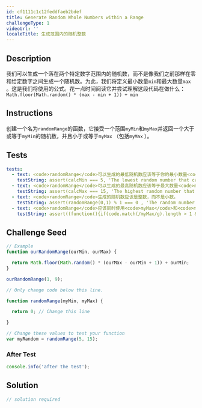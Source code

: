 ```yaml
---
id: cf1111c1c12feddfaeb2bdef
title: Generate Random Whole Numbers within a Range
challengeType: 1
videoUrl: ''
localeTitle: 生成范围内的随机整数
---
```


## Description
<section id="description">我们可以生成一个落在两个特定数字范围内的随机数，而不是像我们之前那样在零和给定数字之间生成一个随机数。为此，我们将定义最小数量<code>min</code>和最大数量<code>max</code> 。这是我们将使用的公式。花一点时间阅读它并尝试理解这段代码在做什么： <code>Math.floor(Math.random() * (max - min + 1)) + min</code> </section>

## Instructions
<section id="instructions">创建一个名为<code>randomRange</code>的函数，它接受一个范围<code>myMin</code>和<code>myMax</code>并返回一个大于或等于<code>myMin</code>的随机数，并且小于或等于<code>myMax</code> （包括<code>myMax</code> ）。 </section>

## Tests
<section id='tests'>

```yml
tests:
  - text: <code>randomRange</code>可以生成的最低随机数应该等于你的最小数量<code>myMin</code> 。
    testString: assert(calcMin === 5, 'The lowest random number that can be generated by <code>randomRange</code> should be equal to your minimum number, <code>myMin</code>.');
  - text: <code>randomRange</code>可以生成的最高随机数应该等于最大数量<code>myMax</code> 。
    testString: assert(calcMax === 15, 'The highest random number that can be generated by <code>randomRange</code> should be equal to your maximum number, <code>myMax</code>.');
  - text: <code>randomRange</code>生成的随机数应该是整数，而不是小数。
    testString: assert(randomRange(0,1) % 1 === 0 , 'The random number generated by <code>randomRange</code> should be an integer, not a decimal.');
  - text: <code>randomRange</code>应该同时使用<code>myMax</code>和<code>myMin</code> ，并在你的范围内返回一个随机数。
    testString: assert((function(){if(code.match(/myMax/g).length > 1 && code.match(/myMin/g).length > 2 && code.match(/Math.floor/g) && code.match(/Math.random/g)){return true;}else{return false;}})(), '<code>randomRange</code> should use both <code>myMax</code> and <code>myMin</code>, and return a random number in your range.');

```

</section>

## Challenge Seed
<section id='challengeSeed'>

<div id='js-seed'>

```js
// Example
function ourRandomRange(ourMin, ourMax) {

  return Math.floor(Math.random() * (ourMax - ourMin + 1)) + ourMin;
}

ourRandomRange(1, 9);

// Only change code below this line.

function randomRange(myMin, myMax) {

  return 0; // Change this line

}

// Change these values to test your function
var myRandom = randomRange(5, 15);

```

</div>


### After Test
<div id='js-teardown'>

```js
console.info('after the test');
```

</div>

</section>

## Solution
<section id='solution'>

```js
// solution required
```
</section>
